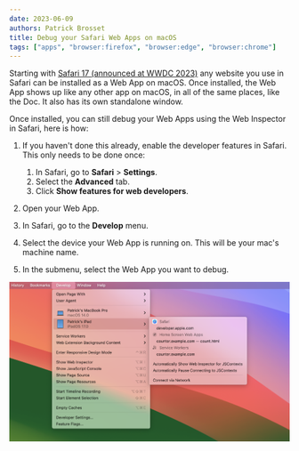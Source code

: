 ```yaml
---
date: 2023-06-09
authors: Patrick Brosset
title: Debug your Safari Web Apps on macOS
tags: ["apps", "browser:firefox", "browser:edge", "browser:chrome"]
---
```

Starting with [Safari 17 (announced at WWDC 2023)](https://webkit.org/blog/14205/news-from-wwdc23-webkit-features-in-safari-17-beta/) any website you use in Safari can be installed as a Web App on macOS. Once installed, the Web App shows up like any other app on macOS, in all of the same places, like the Doc. It also has its own standalone window.

Once installed, you can still debug your Web Apps using the Web Inspector in Safari, here is how:

1. If you haven't done this already, enable the developer features in Safari. This only needs to be done once:

   1. In Safari, go to **Safari** > **Settings**.
   1. Select the **Advanced** tab.
   1. Click **Show features for web developers**.

1. Open your Web App.
1. In Safari, go to the **Develop** menu.
1. Select the device your Web App is running on. This will be your mac's machine name.
1. In the submenu, select the Web App you want to debug.

![The Develop menu in the Safari menu bar, showing different devices and debugging targets](../../assets/img/debug-safari-mac-webapps.png)
